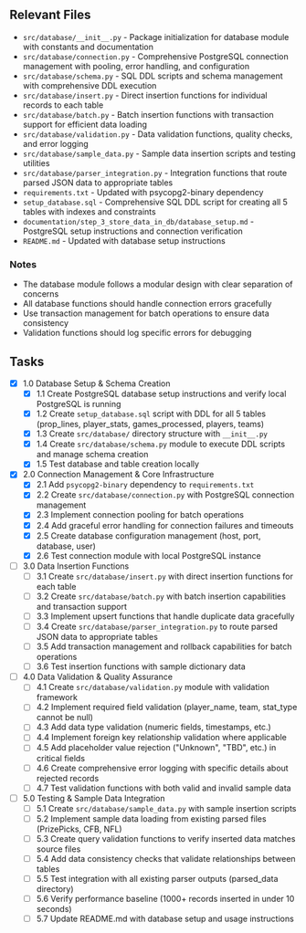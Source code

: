 ## Relevant Files

- `src/database/__init__.py` - Package initialization for database module with constants and documentation
- `src/database/connection.py` - Comprehensive PostgreSQL connection management with pooling, error handling, and configuration
- `src/database/schema.py` - SQL DDL scripts and schema management with comprehensive DDL execution
- `src/database/insert.py` - Direct insertion functions for individual records to each table
- `src/database/batch.py` - Batch insertion functions with transaction support for efficient data loading
- `src/database/validation.py` - Data validation functions, quality checks, and error logging
- `src/database/sample_data.py` - Sample data insertion scripts and testing utilities
- `src/database/parser_integration.py` - Integration functions that route parsed JSON data to appropriate tables
- `requirements.txt` - Updated with psycopg2-binary dependency
- `setup_database.sql` - Comprehensive SQL DDL script for creating all 5 tables with indexes and constraints
- `documentation/step_3_store_data_in_db/database_setup.md` - PostgreSQL setup instructions and connection verification
- `README.md` - Updated with database setup instructions

### Notes

- The database module follows a modular design with clear separation of concerns
- All database functions should handle connection errors gracefully
- Use transaction management for batch operations to ensure data consistency
- Validation functions should log specific errors for debugging

## Tasks

- [x] 1.0 Database Setup & Schema Creation
  - [x] 1.1 Create PostgreSQL database setup instructions and verify local PostgreSQL is running
  - [x] 1.2 Create `setup_database.sql` script with DDL for all 5 tables (prop_lines, player_stats, games_processed, players, teams)
  - [x] 1.3 Create `src/database/` directory structure with `__init__.py`
  - [x] 1.4 Create `src/database/schema.py` module to execute DDL scripts and manage schema creation
  - [x] 1.5 Test database and table creation locally

- [x] 2.0 Connection Management & Core Infrastructure
  - [x] 2.1 Add `psycopg2-binary` dependency to `requirements.txt`
  - [x] 2.2 Create `src/database/connection.py` with PostgreSQL connection management
  - [x] 2.3 Implement connection pooling for batch operations
  - [x] 2.4 Add graceful error handling for connection failures and timeouts
  - [x] 2.5 Create database configuration management (host, port, database, user)
  - [x] 2.6 Test connection module with local PostgreSQL instance

- [ ] 3.0 Data Insertion Functions
  - [ ] 3.1 Create `src/database/insert.py` with direct insertion functions for each table
  - [ ] 3.2 Create `src/database/batch.py` with batch insertion capabilities and transaction support
  - [ ] 3.3 Implement upsert functions that handle duplicate data gracefully
  - [ ] 3.4 Create `src/database/parser_integration.py` to route parsed JSON data to appropriate tables
  - [ ] 3.5 Add transaction management and rollback capabilities for batch operations
  - [ ] 3.6 Test insertion functions with sample dictionary data

- [ ] 4.0 Data Validation & Quality Assurance
  - [ ] 4.1 Create `src/database/validation.py` module with validation framework
  - [ ] 4.2 Implement required field validation (player_name, team, stat_type cannot be null)
  - [ ] 4.3 Add data type validation (numeric fields, timestamps, etc.)
  - [ ] 4.4 Implement foreign key relationship validation where applicable
  - [ ] 4.5 Add placeholder value rejection ("Unknown", "TBD", etc.) in critical fields
  - [ ] 4.6 Create comprehensive error logging with specific details about rejected records
  - [ ] 4.7 Test validation functions with both valid and invalid sample data

- [ ] 5.0 Testing & Sample Data Integration
  - [ ] 5.1 Create `src/database/sample_data.py` with sample insertion scripts
  - [ ] 5.2 Implement sample data loading from existing parsed files (PrizePicks, CFB, NFL)
  - [ ] 5.3 Create query validation functions to verify inserted data matches source files
  - [ ] 5.4 Add data consistency checks that validate relationships between tables
  - [ ] 5.5 Test integration with all existing parser outputs (parsed_data directory)
  - [ ] 5.6 Verify performance baseline (1000+ records inserted in under 10 seconds)
  - [ ] 5.7 Update README.md with database setup and usage instructions